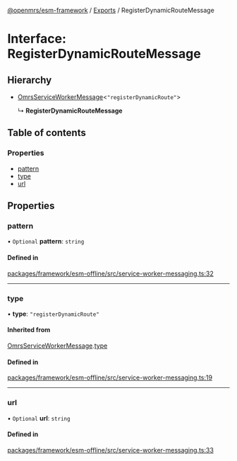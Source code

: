 [@openmrs/esm-framework](../API.md) / [Exports](../modules.md) / RegisterDynamicRouteMessage

# Interface: RegisterDynamicRouteMessage

## Hierarchy

- [OmrsServiceWorkerMessage](omrsserviceworkermessage.md)<``"registerDynamicRoute"``\>

  ↳ **RegisterDynamicRouteMessage**

## Table of contents

### Properties

- [pattern](registerdynamicroutemessage.md#pattern)
- [type](registerdynamicroutemessage.md#type)
- [url](registerdynamicroutemessage.md#url)

## Properties

### pattern

• `Optional` **pattern**: `string`

#### Defined in

[packages/framework/esm-offline/src/service-worker-messaging.ts:32](https://github.com/openmrs/openmrs-esm-core/blob/master/packages/framework/esm-offline/src/service-worker-messaging.ts#L32)

___

### type

• **type**: ``"registerDynamicRoute"``

#### Inherited from

[OmrsServiceWorkerMessage](omrsserviceworkermessage.md).[type](omrsserviceworkermessage.md#type)

#### Defined in

[packages/framework/esm-offline/src/service-worker-messaging.ts:19](https://github.com/openmrs/openmrs-esm-core/blob/master/packages/framework/esm-offline/src/service-worker-messaging.ts#L19)

___

### url

• `Optional` **url**: `string`

#### Defined in

[packages/framework/esm-offline/src/service-worker-messaging.ts:33](https://github.com/openmrs/openmrs-esm-core/blob/master/packages/framework/esm-offline/src/service-worker-messaging.ts#L33)
